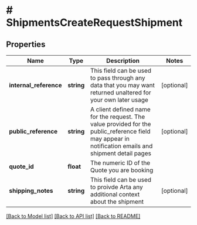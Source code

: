 # # ShipmentsCreateRequestShipment

## Properties

Name | Type | Description | Notes
------------ | ------------- | ------------- | -------------
**internal_reference** | **string** | This field can be used to pass through any data that you may want returned unaltered for your own later usage | [optional]
**public_reference** | **string** | A client defined name for the request. The value provided for the public_reference field may appear in notification emails and shipment detail pages | [optional]
**quote_id** | **float** | The numeric ID of the Quote you are booking |
**shipping_notes** | **string** | This field can be used to proivde Arta any additional context about the shipment | [optional]

[[Back to Model list]](../../README.md#models) [[Back to API list]](../../README.md#endpoints) [[Back to README]](../../README.md)
